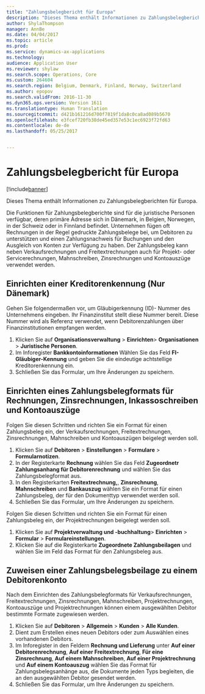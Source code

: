 ```yaml
---
title: "Zahlungsbelegbericht für Europa"
description: "Dieses Thema enthält Informationen zu Zahlungsbelegberichten für Europa."
author: ShylaThompson
manager: AnnBe
ms.date: 04/04/2017
ms.topic: article
ms.prod: 
ms.service: dynamics-ax-applications
ms.technology: 
audience: Application User
ms.reviewer: shylaw
ms.search.scope: Operations, Core
ms.custom: 264604
ms.search.region: Belgium, Denmark, Finland, Norway, Switzerland
ms.author: epopov
ms.search.validFrom: 2016-11-30
ms.dyn365.ops.version: Version 1611
ms.translationtype: Human Translation
ms.sourcegitcommit: d421b161216d700f7819f1da8c0ca8ad089b5670
ms.openlocfilehash: e3fcef720fb38de45ed357e53c1ec6923f72fd63
ms.contentlocale: de-de
ms.lasthandoff: 05/25/2017


---
```


# <a name="payment-slip-report-for-europe"></a>Zahlungsbelegbericht für Europa

[!include[banner](../includes/banner.md)]


Dieses Thema enthält Informationen zu Zahlungsbelegberichten für Europa.

Die Funktionen für Zahlungsbelegberichte sind für die juristische Personen verfügbar, deren primäre Adresse sich in Dänemark, in Belgien, Norwegen, in der Schweiz oder in Finnland befindet. Unternehmen fügen oft Rechnungen in der Regel gedruckte Zahlungsbelege bei, um Debitoren zu unterstützen und einen Zahlungsnachweis für Buchungen und den Ausgleich von Konten zur Verfügung zu haben. Der Zahlungsbeleg kann neben Verkaufsrechnungen und Freitextrechnungen auch für Projekt- oder Servicerechnungen, Mahnschreiben, Zinsrechnungen und Kontoauszüge verwendet werden.

## <a name="set-up-a-creditor-id-number-denmark-only"></a>Einrichten einer Kreditorenkennung (Nur Dänemark)
Gehen Sie folgendermaßen vor, um Gläubigerkennung (ID)- Nummer des Unternehmens eingeben. Ihr Finanzinstitut stellt diese Nummer bereit. Diese Nummer wird als Referenz verwendet, wenn Debitorenzahlungen über Finanzinstitutionen empfangen werden.

1.  Klicken Sie auf **Organisationsverwaltung** &gt; **Einrichten**&gt; **Organisationen** &gt; **Juristische Personen**.
2.  Im Inforegister **Bankkontoinformationen** Wählen Sie das Feld **FI-Gläubiger-Kennung** und geben Sie die eindeutige achtstellige Kreditorenkennung ein.
3.  Schließen Sie das Formular, um Ihre Änderungen zu speichern.

## <a name="set-up-a-payment-slip-attachment-format-for-invoices-interest-notes-collection-letters-and-account-statements"></a>Einrichten eines Zahlungsbelegformats für Rechnungen, Zinsrechnungen, Inkassoschreiben und Kontoauszüge
Folgen Sie diesen Schritten und richten Sie ein Format für einen Zahlungsbeleg ein, der Verkaufsrechnungen, Freitextrechnungen, Zinsrechnungen, Mahnschreiben und Kontoauszügen beigelegt werden soll.

1.  Klicken Sie auf **Debitoren** &gt; **Einstellungen** &gt; **Formulare** &gt; **Formularnotizen**.
2.  In der Registerkarte **Rechnung** wählen Sie das Feld **Zugeordnetr Zahlungsanhang für  Debitorenrechnung** und wählen Sie das Zahlungsbelegformat aus.
3.  In den Registerkarten **Freitextrechnung,**, **Zinsrechnung**, **Mahnschreiben** und **Bankauszug** wählen Sie ein Format für einen Zahlungsbeleg, der für den Dokumenttyp verwendet werden soll.
4.  Schließen Sie das Formular, um Ihre Änderungen zu speichern.

Folgen Sie diesen Schritten und richten Sie ein Format für einen Zahlungsbeleg ein, der Projektrechnungen beigelegt werden soll.

1.  Klicken Sie auf **Projektverwaltung und -buchhaltung**&gt; **Einrichten** &gt; **Formular** &gt; **Formulareinstellungen**.
2.  Klicken Sie auf die Registerkarte **Zugeordnete Zahlungsbeilagen** und wählen Sie im Feld das Format für den Zahlungsbeleg aus.

## <a name="assign-a-payment-slip-attachment-format-to-a-customer-account"></a>Zuweisen einer Zahlungsbelegsbeilage zu einem Debitorenkonto
Nach dem Einrichten des Zahlungsbelegformats für Verkaufsrechnungen, Freitextrechnungen, Zinsrechnungen, Mahnschreiben, Projektrechnungen, Kontoauszüge und Projektrechnungen können einem ausgewählten Debitor bestimmte Formate zugewiesen werden.

1.  Klicken Sie auf **Debitoren** &gt; **Allgemein** &gt; **Kunden** &gt; **Alle Kunden**.
2.  Dient zum Erstellen eines neuen Debitors oder zum Auswählen eines vorhandenen Debitors.
3.  Im Inforegister in den Feldern **Rechnung und Lieferung** unter **Auf einer Debitorenrechnung**, **Auf einer Freitextrechnung**, **Für eine Zinsrechnung**, **Auf einem Mahnschreiben**, **Auf einer Projektrechnung** und **Auf einem Kontoauszug** wählen Sie das Format für Zahlungsbelegsanhänge aus, die Dokumente jeden Typs begleiten, die an den ausgewählten Debitor gesendet werden.
4.  Schließen Sie das Formular, um Ihre Änderungen zu speichern.






